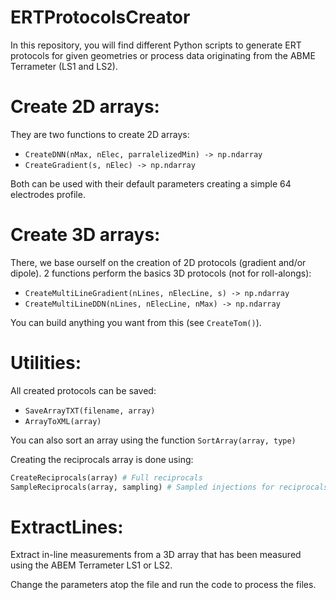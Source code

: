# ERTProtocolsCreator
In this repository, you will find different Python scripts to generate ERT protocols for given geometries or process data originating from the ABME Terrameter (LS1 and LS2).

# Create 2D arrays:
They are two functions to create 2D arrays:
- ```CreateDNN(nMax, nElec, parralelizedMin) -> np.ndarray```
- ```CreateGradient(s, nElec) -> np.ndarray```

Both can be used with their default parameters creating a simple 64 electrodes profile.

# Create 3D arrays:
There, we base ourself on the creation of 2D protocols (gradient and/or dipole). 2 functions perform the basics 3D protocols (not for roll-alongs):
- ```CreateMultiLineGradient(nLines, nElecLine, s) -> np.ndarray```
- ```CreateMultiLineDDN(nLines, nElecLine, nMax) -> np.ndarray```

You can build anything you want from this (see ```CreateTom()```).

# Utilities:
All created protocols can be saved:
- ```SaveArrayTXT(filename, array)```
- ```ArrayToXML(array)```

You can also sort an array using the function ```SortArray(array, type)```

Creating the reciprocals array is done using:
```python
CreateReciprocals(array) # Full reciprocals
SampleReciprocals(array, sampling) # Sampled injections for reciprocals
```

# ExtractLines:
Extract in-line measurements from a 3D array that has been measured using the ABEM Terrameter LS1 or LS2.

Change the parameters atop the file and run the code to process the files.

